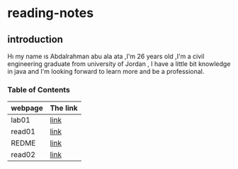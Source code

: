 # reading-notes
## introduction 
 Hı my name ıs Abdalrahman abu ala ata ,I'm 26 years old ,I'm a  civil engineering graduate from university of Jordan , I have a little bit knowledge in java and I'm looking forward to learn more and be a professional.

### Table of Contents

| webpage      |  The link        |
| -----------  | ----------- |
| lab01     |[link](lab01.md )      |
| read01       | [link](read01.md)        |
|  REDME  |  [link](README.md)   |
|  read02  |  [link](read02)| 


